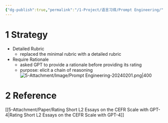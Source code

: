 ```yaml
---
{"dg-publish":true,"permalink":"/1-Project/语言习得/Prompt Engineering/"}
---
```


# 1 Strategy
- Detailed Rubric
	- replaced the minimal rubric with a detailed rubric
- Require Rationale
	- asked GPT to provide a rationale before providing its rating
	- purpose: elicit a chain of reasoning
![5-Attachment/Image/Prompt Engineering-20240201.png|400](/img/user/5-Attachment/Image/Prompt%20Engineering-20240201.png)
# 2 Reference
[[5-Attachment/Paper/Rating Short L2 Essays on the CEFR Scale with GPT-4\|Rating Short L2 Essays on the CEFR Scale with GPT-4]]

